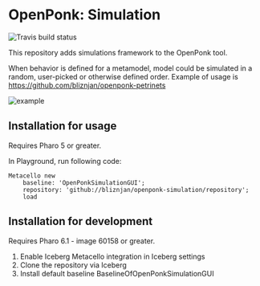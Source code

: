 # OpenPonk: Simulation

![Travis build status](https://api.travis-ci.org/bliznjan/openponk-simulation.svg)

This repository adds simulations framework to the OpenPonk tool. 

When behavior is defined for a metamodel, model could be simulated in a random, user-picked or otherwise defined order.
Example of usage is https://github.com/bliznjan/openponk-petrinets

![example](http://www.mediafire.com/convkey/6324/fed28qgushayde6zg.jpg)

## Installation for usage

Requires Pharo 5 or greater.

In Playground, run following code:
```
Metacello new
    baseline: 'OpenPonkSimulationGUI';
    repository: 'github://bliznjan/openponk-simulation/repository';
    load
```

## Installation for development

Requires Pharo 6.1 - image 60158 or greater.

1. Enable Iceberg Metacello integration in Iceberg settings
1. Clone the repository via Iceberg
1. Install default baseline BaselineOfOpenPonkSimulationGUI
